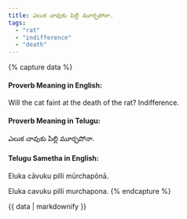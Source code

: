 ```yaml
---
title: ఎలుక చావుకు పిల్లి మూర్ఛపోనా.
tags:
  - "rat"
  - "indifference"
  - "death"
---
```


{% capture data %}
#### Proverb Meaning in English:
Will the cat faint at the death of the rat?
Indifference.

#### Proverb Meaning in Telugu:
ఎలుక చావుకు పిల్లి మూర్ఛపోనా.

#### Telugu Sametha in English:
Eluka cāvuku pilli mūrchapōnā.

Eluka cavuku pilli murchapona.
{% endcapture %}

{{ data | markdownify }}

